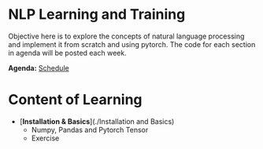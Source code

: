 # NLP Learning and Training	

Objective here is to explore the concepts of natural language processing and implement it from scratch and using pytorch. 
The code for each section in agenda will be posted each week.

**Agenda:**   [Schedule](https://docs.google.com/spreadsheets/d/e/2PACX-1vRUKQjc-KC9A639-4cso1ZjWVLbk1JozwmdsU8txZRgitRAubHn6CWB0OqgkYqBOOEXgqVSYKCnat8L/pubhtml)


# Content of Learning

- [__Installation & Basics__](./Installation and Basics)
  - Numpy, Pandas and Pytorch Tensor
  - Exercise


    
